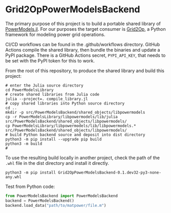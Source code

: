 # Grid2OpPowerModelsBackend

The primary purpose of this project is to build a portable shared library of [PowerModels.jl](https://github.com/lanl-ansi/PowerModels.jl). For our purposes the target consumer is [Grid2Op](https://github.com/Grid2op/grid2op), a Python framework for modeling power grid operations.

CI/CD workflows can be found in the .github/workflows directory. GitHub Actions compile the shared library, then bundle the binaries and update a PyPI package. There is a GitHub Actions secret, `PYPI_API_KEY`, that needs to be set with the PyPI token for this to work.

From the root of this repository, to produce the shared library and build this project:
```shell
# enter the Julia source directory
cd PowerModelsLibrary
# create shared libraries from Julia code
julia --project=. compile_library.jl
# copy shared libraries into Python source directory
cd ..
mkdir -p src/PowerModelsBackend/shared_objects/libpowermodels
cp -r PowerModelsLibrary/libpowermodels/lib/julia src/PowerModelsBackend/shared_objects/libpowermodels/
cp PowerModelsLibrary/libpowermodels/lib/libpowermodels.* src/PowerModelsBackend/shared_objects/libpowermodels/
# build Python backend source and deposit into dist directory
python3 -m pip install --upgrade pip build
python3 -m build
# 
```

To use the resulting build locally in another project, check the path of the `.whl` file in the dist directory and install it directly.
```shell
python3 -m pip install Grid2OpPowerModelsBackend-0.1.dev32-py3-none-any.whl
```

Test from Python code:
```python
from PowerModelsBackend import PowerModelsBackend
backend = PowerModelsBackend()
backend.load_data("path/to/matpower/file.m")
```
